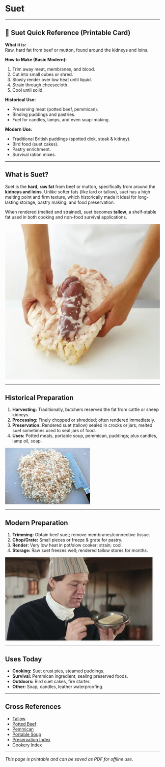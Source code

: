 # Suet

---

## 📜 Suet Quick Reference (Printable Card)

**What it is:**  
Raw, hard fat from beef or mutton, found around the kidneys and loins.  

**How to Make (Basic Modern):**  
1. Trim away meat, membranes, and blood.  
2. Cut into small cubes or shred.  
3. Slowly render over low heat until liquid.  
4. Strain through cheesecloth.  
5. Cool until solid.  

**Historical Use:**  
- Preserving meat (potted beef, pemmican).  
- Binding puddings and pastries.  
- Fuel for candles, lamps, and even soap-making.  

**Modern Use:**  
- Traditional British puddings (spotted dick, steak & kidney).  
- Bird food (suet cakes).  
- Pastry enrichment.  
- Survival ration mixes.  

---

## What is Suet?  

Suet is the **hard, raw fat** from beef or mutton, specifically from around the **kidneys and loins**. Unlike softer fats (like lard or tallow), suet has a high melting point and firm texture, which historically made it ideal for long-lasting storage, pastry making, and food preservation.  

When rendered (melted and strained), suet becomes **tallow**, a shelf-stable fat used in both cooking and non-food survival applications.  

![Picture: Raw suet around kidneys](images/placeholder-suet-raw.jpg)

---

## Historical Preparation  

1. **Harvesting:** Traditionally, butchers reserved the fat from cattle or sheep kidneys.  
2. **Processing:** Finely chopped or shredded; often rendered immediately.  
3. **Preservation:** Rendered suet (tallow) sealed in crocks or jars; melted suet sometimes used to seal jars of food.  
4. **Uses:** Potted meats, portable soup, pemmican, puddings; plus candles, lamp oil, soap.  

![Picture: Chopped suet](images/placeholder-suet-chopped.jpg)

---

## Modern Preparation  

1. **Trimming:** Obtain beef suet; remove membranes/connective tissue.  
2. **Chop/Grate:** Small pieces or freeze & grate for pastry.  
3. **Render:** Very low heat in pot/slow cooker; strain; cool.  
4. **Storage:** Raw suet freezes well; rendered tallow stores for months.  

![Picture: Rendered tallow jar](images/placeholder-suet-rendered.jpg)

---

## Uses Today  

- **Cooking:** Suet crust pies, steamed puddings.  
- **Survival:** Pemmican ingredient; sealing preserved foods.  
- **Outdoors:** Bird suet cakes, fire starter.  
- **Other:** Soap, candles, leather waterproofing.  

---

## Cross References  
- [Tallow](tallow.md)  
- [Potted Beef](../preservation/foods/potted-beef.md)  
- [Pemmican](../preservation/foods/pemmican.md)  
- [Portable Soup](../preservation/foods/portable-soup.md)  
- [Preservation Index](../../preservation.md)  
- [Cookery Index](../../cookery.md)  

---

*This page is printable and can be saved as PDF for offline use.*
